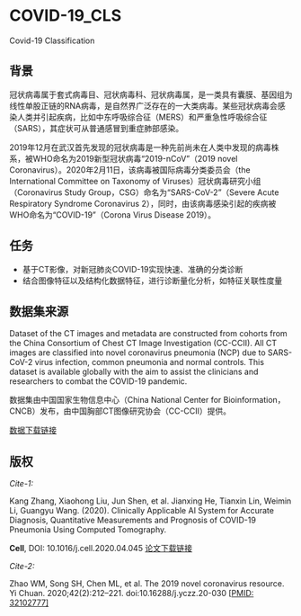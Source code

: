 # COVID-19_CLS
Covid-19 Classification

## 背景

冠状病毒属于套式病毒目、冠状病毒科、冠状病毒属，是一类具有囊膜、基因组为线性单股正链的RNA病毒，是自然界广泛存在的一大类病毒。某些冠状病毒会感染人类并引起疾病，比如中东呼吸综合征（MERS）和严重急性呼吸综合征（SARS），其症状可从普通感冒到重症肺部感染。

2019年12月在武汉首先发现的冠状病毒是一种先前尚未在人类中发现的病毒株系，被WHO命名为2019新型冠状病毒“2019-nCoV”（2019 novel Coronavirus）。2020年2月11日，该病毒被国际病毒分类委员会（the International Committee on Taxonomy of Viruses）冠状病毒研究小组（Coronavirus Study Group，CSG）命名为“SARS-CoV-2”（Severe Acute Respiratory Syndrome Coronavirus 2），同时，由该病毒感染引起的疾病被WHO命名为“COVID-19”（Corona Virus Disease 2019）。



## 任务

- 基于CT影像，对新冠肺炎COVID-19实现快速、准确的分类诊断
- 结合图像特征以及结构化数据特征，进行诊断量化分析，如特征关联性度量



## 数据集来源

Dataset of the CT images and metadata are constructed from cohorts from the China Consortium of Chest CT Image Investigation (CC-CCII). All CT images are classified into novel coronavirus pneumonia (NCP) due to SARS-CoV-2 virus infection, common pneumonia and normal controls. This dataset is available globally with the aim to assist the clinicians and researchers to combat the COVID-19 pandemic.

数据集由中国国家生物信息中心（China National Center for Bioinformation，CNCB）发布，由中国胸部CT图像研究协会（CC-CCII）提供。

[数据下载链接](<http://ncov-ai.big.ac.cn/download?lang=en>)



## 版权

*Cite-1:*

Kang Zhang, Xiaohong Liu, Jun Shen, et al. Jianxing He, Tianxin Lin, Weimin Li, Guangyu Wang. (2020). Clinically Applicable AI System for Accurate Diagnosis, Quantitative Measurements and Prognosis of COVID-19 Pneumonia Using Computed Tomography.

**Cell**, DOI: 10.1016/j.cell.2020.04.045 [论文下载链接](<https://www.cell.com/pb-assets/products/coronavirus/CELL_CELL-D-20-00656.pdf>)

*Cite-2:*

Zhao WM, Song SH, Chen ML, et al. The 2019 novel coronavirus resource. Yi Chuan. 2020;42(2):212–221. doi:10.16288/j.yczz.20-030 [[PMID: 32102777\]](https://pubmed.ncbi.nlm.nih.gov/32102777/)

